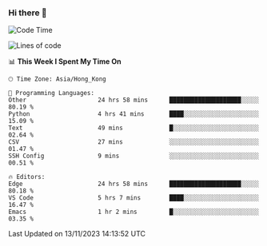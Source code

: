 ### Hi there 👋

<!--
**nicehiro/nicehiro** is a ✨ _special_ ✨ repository because its `README.md` (this file) appears on your GitHub profile.

Here are some ideas to get you started:

- 🔭 I’m currently working on ...
- 🌱 I’m currently learning ...
- 👯 I’m looking to collaborate on ...
- 🤔 I’m looking for help with ...
- 💬 Ask me about ...
- 📫 How to reach me: ...
- 😄 Pronouns: ...
- ⚡ Fun fact: ...
-->

<!--START_SECTION:waka-->
![Code Time](http://img.shields.io/badge/Code%20Time-58%20hrs%2043%20mins-blue)

![Lines of code](https://img.shields.io/badge/From%20Hello%20World%20I%27ve%20Written-2.6%20million%20lines%20of%20code-blue)

📊 **This Week I Spent My Time On** 

```text
🕑︎ Time Zone: Asia/Hong_Kong

💬 Programming Languages: 
Other                    24 hrs 58 mins      ████████████████████░░░░░   80.19 % 
Python                   4 hrs 41 mins       ████░░░░░░░░░░░░░░░░░░░░░   15.09 % 
Text                     49 mins             █░░░░░░░░░░░░░░░░░░░░░░░░   02.64 % 
CSV                      27 mins             ░░░░░░░░░░░░░░░░░░░░░░░░░   01.47 % 
SSH Config               9 mins              ░░░░░░░░░░░░░░░░░░░░░░░░░   00.51 % 

🔥 Editors: 
Edge                     24 hrs 58 mins      ████████████████████░░░░░   80.18 % 
VS Code                  5 hrs 7 mins        ████░░░░░░░░░░░░░░░░░░░░░   16.47 % 
Emacs                    1 hr 2 mins         █░░░░░░░░░░░░░░░░░░░░░░░░   03.35 % 
```


 Last Updated on 13/11/2023 14:13:52 UTC
<!--END_SECTION:waka-->
